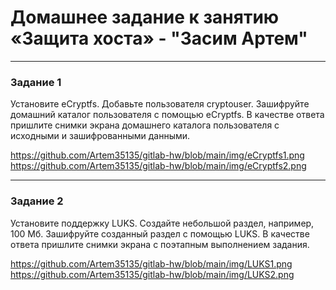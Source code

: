 # Домашнее задание к занятию  «Защита хоста» - "Засим Артем"


---

### Задание 1

Установите eCryptfs.
Добавьте пользователя cryptouser.
Зашифруйте домашний каталог пользователя с помощью eCryptfs.
В качестве ответа пришлите снимки экрана домашнего каталога пользователя с исходными и зашифрованными данными.

https://github.com/Artem35135/gitlab-hw/blob/main/img/eCryptfs1.png
https://github.com/Artem35135/gitlab-hw/blob/main/img/eCryptfs2.png

---

### Задание 2

Установите поддержку LUKS.
Создайте небольшой раздел, например, 100 Мб.
Зашифруйте созданный раздел с помощью LUKS.
В качестве ответа пришлите снимки экрана с поэтапным выполнением задания.

https://github.com/Artem35135/gitlab-hw/blob/main/img/LUKS1.png
https://github.com/Artem35135/gitlab-hw/blob/main/img/LUKS2.png
